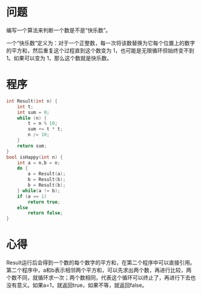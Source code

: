 # 问题
编写一个算法来判断一个数是不是“快乐数”。

一个“快乐数”定义为：对于一个正整数，每一次将该数替换为它每个位置上的数字的平方和，然后重复这个过程直到这个数变为 1，也可能是无限循环但始终变不到 1。如果可以变为 1，那么这个数就是快乐数。
# 程序
```C
int Result(int n) {
    int t;
    int sum = 0;
    while (n) {
        t = n % 10;
        sum += t * t;
        n /= 10;
    }
    return sum;
}
bool isHappy(int n) {
    int a = n,b = n;
    do {
        a = Result(a);
        b = Result(b);
        b = Result(b);
    } while(a != b);
    if (a == 1) 
        return true;
    else 
        return false;
}
```
# 心得
Result运行后会得到一个数的每个数字的平方和，在第二个程序中可以直接引用。第二个程序中，a和b表示相邻两个平方和，可以先求出两个数，再进行比较，两个数不同，就循环求一次；两个数相同，代表这个循环可以终止了，再进行下去也没有意义。如果a=1，就返回true，如果不等，就返回false。